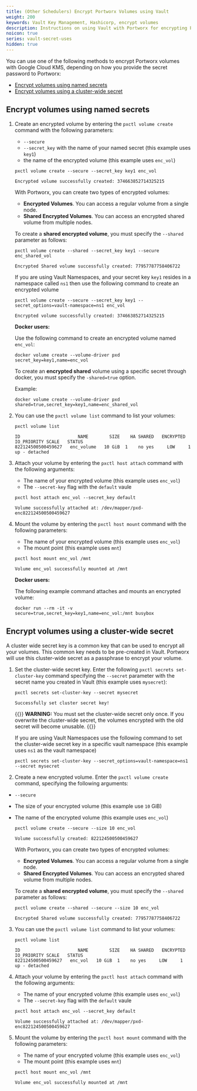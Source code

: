 ```yaml
---
title: (Other Schedulers) Encrypt Portworx Volumes using Vault
weight: 200
keywords: Vault Key Management, Hashicorp, encrypt volumes
description: Instructions on using Vault with Portworx for encrypting Portworx Volumes
noicon: true
series: vault-secret-uses
hidden: true
---
```


You can use one of the following methods to encrypt Portworx volumes with Google Cloud KMS, depending on how you provide the secret password to Portworx:

- [Encrypt volumes using named secrets](#encrypt-volumes-using-named-secrets)
- [Encrypt volumes using a cluster-wide secret](#encrypt-volumes-using-a-cluster-wide-secret)

## Encrypt volumes using named secrets

<!-- This example assumes the users know how to create a named secret in Vault. I think we need an additional step here.-->

1. Create an encrypted volume by entering the `pxctl volume create` command with the following parameters:

   * `--secure`
   * `--secret_key` with the name of your named secret (this example uses `key1`)
   * the name of the encrypted volume (this example uses `enc_vol`)

    ```text
    pxctl volume create --secure --secret_key key1 enc_vol
    ```

    ```output
    Encrypted volume successfully created: 374663852714325215
    ```

    With Portworx, you can create two types of encrypted volumes:

   * **Encrypted Volumes**. You can access a regular volume from a single node.
   * **Shared Encrypted Volumes**. You can access an encrypted shared volume from multiple nodes.

    To create a **shared encrypted volume**, you must specify the `--shared` parameter as follows:

    ```text
    pxctl volume create --shared --secret_key key1 --secure enc_shared_vol
    ```

    ```output
    Encrypted Shared volume successfully created: 77957787758406722
    ```

    If you are using Vault Namespaces, and your secret key `key1` resides in a namespace called `ns1` then use the following command to create
    an encrypted volume


    ```text
    pxctl volume create --secure --secret_key key1 --secret_options=vault-namespace=ns1 enc_vol
    ```

    ```output
    Encrypted volume successfully created: 374663852714325215
    ```

    **Docker users:**

    Use the following command to create an encrypted volume named `enc_vol`:

    ```text
    docker volume create --volume-driver pxd secret_key=key1,name=enc_vol
    ```

    To create an **encrypted shared** volume using a specific secret through docker, you must specify the `-shared=true` option.

    Example:

    ```text
    docker volume create --volume-driver pxd shared=true,secret_key=key1,name=enc_shared_vol
    ```

2. You can use the `pxctl volume list` command to list your volumes:

    ```text
    pxctl volume list
    ```

    ```output
    ID                      NAME        SIZE    HA SHARED   ENCRYPTED   IO_PRIORITY SCALE   STATUS
    822124500500459627   enc_volume   10 GiB  1    no yes     LOW     1   up - detached
    ```

3. Attach your volume by entering the `pxctl host attach` command with the following arguments:

    * The name of your encrypted volume (this example uses `enc_vol`)
    * The `--secret-key` flag with the `default` vaule


    ```text
    pxctl host attach enc_vol --secret_key default
    ```

    ```output
    Volume successfully attached at: /dev/mapper/pxd-enc822124500500459627
    ```

4. Mount the volume by entering the `pxctl host mount` command with the following parameters:

    * The name of your encrypted volume (this example uses `enc_vol`)
    * The mount point (this example uses `mnt`)

    ```text
    pxctl host mount enc_vol /mnt
    ```

    ```output
    Volume enc_vol successfully mounted at /mnt
    ```

    **Docker users:**

    The following example command attaches and mounts an encrypted volume:

    ```text
    docker run --rm -it -v secure=true,secret_key=key1,name=enc_vol:/mnt busybox
    ```


## Encrypt volumes using a cluster-wide secret

A cluster wide secret key is a common key that can be used to encrypt all your volumes. This common key needs to be pre-created in Vault.
Portworx will use this cluster-wide secret as a passphrase to encrypt your volume.

1. Set the cluster-wide secret key. Enter the following `pxctl secrets set-cluster-key` command specifying the `--secret` parameter with the secret name you created in Vault (this example uses `mysecret`):

    ```text
    pxctl secrets set-cluster-key --secret mysecret
    ```

    ```output
    Successfully set cluster secret key!
    ```
    {{<info>}}
**WARNING:** You must set the cluster-wide secret only once. If you overwrite the cluster-wide secret, the volumes encrypted with the old secret will become unusable.
    {{</info>}}

    
    If you are using Vault Namespaces use the following command to set the cluster-wide secret key in a specific vault namespace (this example uses `ns1` as the vault namespace)

    ```text
    pxctl secrets set-cluster-key --secret_options=vault-namespace=ns1 --secret mysecret
    ```

2. Create a new encrypted volume. Enter the `pxctl volume create` command, specifying the following arguments:
  * `--secure`
  * The size of your encrypted volume (this example use `10` GiB)
  * The name of the encrypted volume (this example uses `enc_vol`)

    ```text
    pxctl volume create --secure --size 10 enc_vol
    ```

    ```output
    Volume successfully created: 822124500500459627
    ```

    With Portworx, you can create two types of encrypted volumes:

    * **Encrypted Volumes**. You can access a regular volume from a single node.
    * **Shared Encrypted Volumes**. You can access an encrypted shared volume from multiple nodes.

    To create a **shared encrypted volume**, you must specify the `--shared` parameter as follows:

    ```text
    pxctl volume create --shared --secure --size 10 enc_vol
    ```

    ```output
    Encrypted Shared volume successfully created: 77957787758406722
    ```

3. You can use the `pxctl volume list` command to list your volumes:

    ```text
    pxctl volume list
    ```

    ```output
    ID                      NAME        SIZE    HA SHARED   ENCRYPTED   IO_PRIORITY SCALE   STATUS
    822124500500459627   enc_vol   10 GiB  1    no yes     LOW     1   up - detached
    ```

4. Attach your volume by entering the `pxctl host attach` command with the following arguments:

    * The name of your encrypted volume (this example uses `enc_vol`)
    * The `--secret-key` flag with the `default` vaule


    ```text
    pxctl host attach enc_vol --secret_key default
    ```

    ```output
    Volume successfully attached at: /dev/mapper/pxd-enc822124500500459627
    ```

5. Mount the volume by entering the `pxctl host mount` command with the following parameters:

    * The name of your encrypted volume (this example uses `enc_vol`)
    * The mount point (this example uses `mnt`)

    ```text
    pxctl host mount enc_vol /mnt
    ```

    ```output
    Volume enc_vol successfully mounted at /mnt
    ```

<!--
When using cluster wide secret key, the secret key does not need to be provided in any of the commands. When no secret key is provided in the pxctl volume commands, Portworx defaults to using the cluster-wide secret key **if set**

What happens if the cluster-wide secret is not set?
-->
